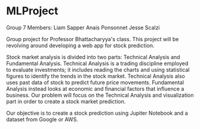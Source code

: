 # MLProject

Group 7 Members: Liam Sapper Anais Ponsonnet Jesse Scalzi

Group project for Professor Bhattacharyya's class. This project will be revolving around developing a web app for stock prediction.

Stock market analysis is divided into two parts: Technical Analysis and Fundamental Analysis. Technical Analysis is a trading discipline employed to evaluate investments; it includes reading the charts and using statistical figures to identify the trends in the stock market. Technical Analysis also uses past data of stock to predict future price movements.
Fundamental Analysis instead looks at economic and financial factors that influence a business. Our problem will focus on the Technical Analysis and visualization part in order to create a stock market prediction.

Our objective is to create a stock prediction using Jupiter Notebook and a dataset from Google or AWS.
